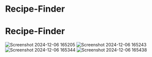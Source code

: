 # Recipe-Finder
# Recipe-Finder
![Screenshot 2024-12-06 165205](https://github.com/user-attachments/assets/ec66ad3b-3d12-4d67-9e48-d406be256706)
![Screenshot 2024-12-06 165243](https://github.com/user-attachments/assets/cf2136c0-6a50-4714-a0be-7003a76bb2b7)
![Screenshot 2024-12-06 165344](https://github.com/user-attachments/assets/19c662df-db55-4145-bfa6-d9fe2b04f59b)
![Screenshot 2024-12-06 165438](https://github.com/user-attachments/assets/7f091c17-006b-47ca-8a4e-af32f75dc6bc)
